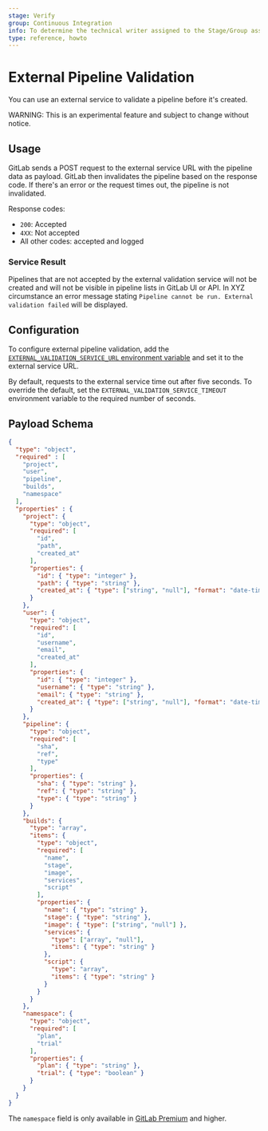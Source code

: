 ```yaml
---
stage: Verify
group: Continuous Integration
info: To determine the technical writer assigned to the Stage/Group associated with this page, see https://about.gitlab.com/handbook/engineering/ux/technical-writing/#assignments
type: reference, howto
---
```


# External Pipeline Validation

You can use an external service to validate a pipeline before it's created.

WARNING:
This is an experimental feature and subject to change without notice.

## Usage

GitLab sends a POST request to the external service URL with the pipeline
data as payload. GitLab then invalidates the pipeline based on the response
code. If there's an error or the request times out, the pipeline is not
invalidated.

Response codes:

- `200`: Accepted
- `4XX`: Not accepted
- All other codes: accepted and logged

### Service Result

Pipelines that are not accepted by the external validation service will not be created and will not be visible in pipeline lists in GitLab UI or API. In XYZ circumstance an error message stating `Pipeline cannot be run. External validation failed` will be displayed.

## Configuration

To configure external pipeline validation, add the
[`EXTERNAL_VALIDATION_SERVICE_URL` environment variable](environment_variables.md)
and set it to the external service URL.

By default, requests to the external service time out after five seconds. To override
the default, set the `EXTERNAL_VALIDATION_SERVICE_TIMEOUT` environment variable to the
required number of seconds.

## Payload Schema

```json
{
  "type": "object",
  "required" : [
    "project",
    "user",
    "pipeline",
    "builds",
    "namespace"
  ],
  "properties" : {
    "project": {
      "type": "object",
      "required": [
        "id",
        "path",
        "created_at"
      ],
      "properties": {
        "id": { "type": "integer" },
        "path": { "type": "string" },
        "created_at": { "type": ["string", "null"], "format": "date-time" }
      }
    },
    "user": {
      "type": "object",
      "required": [
        "id",
        "username",
        "email",
        "created_at"
      ],
      "properties": {
        "id": { "type": "integer" },
        "username": { "type": "string" },
        "email": { "type": "string" },
        "created_at": { "type": ["string", "null"], "format": "date-time" }
      }
    },
    "pipeline": {
      "type": "object",
      "required": [
        "sha",
        "ref",
        "type"
      ],
      "properties": {
        "sha": { "type": "string" },
        "ref": { "type": "string" },
        "type": { "type": "string" }
      }
    },
    "builds": {
      "type": "array",
      "items": {
        "type": "object",
        "required": [
          "name",
          "stage",
          "image",
          "services",
          "script"
        ],
        "properties": {
          "name": { "type": "string" },
          "stage": { "type": "string" },
          "image": { "type": ["string", "null"] },
          "services": {
            "type": ["array", "null"],
            "items": { "type": "string" }
          },
          "script": {
            "type": "array",
            "items": { "type": "string" }
          }
        }
      }
    },
    "namespace": {
      "type": "object",
      "required": [
        "plan",
        "trial"
      ],
      "properties": {
        "plan": { "type": "string" },
        "trial": { "type": "boolean" }
      }
    }
  }
}
```

The `namespace` field is only available in [GitLab Premium](https://about.gitlab.com/pricing/)
and higher.
